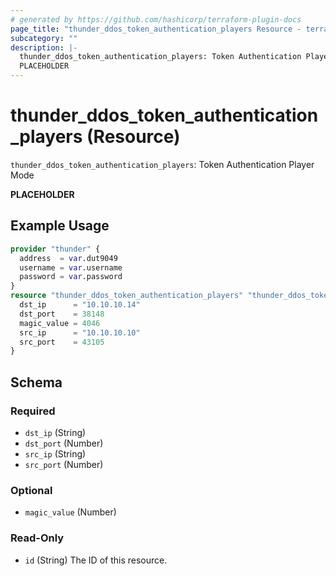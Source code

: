 ```yaml
---
# generated by https://github.com/hashicorp/terraform-plugin-docs
page_title: "thunder_ddos_token_authentication_players Resource - terraform-provider-thunder"
subcategory: ""
description: |-
  thunder_ddos_token_authentication_players: Token Authentication Player Mode
  PLACEHOLDER
---
```


# thunder_ddos_token_authentication_players (Resource)

`thunder_ddos_token_authentication_players`: Token Authentication Player Mode

__PLACEHOLDER__

## Example Usage

```terraform
provider "thunder" {
  address  = var.dut9049
  username = var.username
  password = var.password
}
resource "thunder_ddos_token_authentication_players" "thunder_ddos_token_authentication_players" {
  dst_ip      = "10.10.10.14"
  dst_port    = 38148
  magic_value = 4046
  src_ip      = "10.10.10.10"
  src_port    = 43105
}
```

<!-- schema generated by tfplugindocs -->
## Schema

### Required

- `dst_ip` (String)
- `dst_port` (Number)
- `src_ip` (String)
- `src_port` (Number)

### Optional

- `magic_value` (Number)

### Read-Only

- `id` (String) The ID of this resource.


